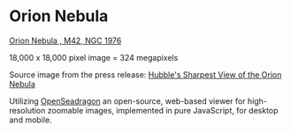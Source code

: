 # Orion Nebula

[Orion Nebula , M42, NGC 1976](https://brettmrice.com/orion-nebula/)

18,000 x 18,000 pixel image = 324 megapixels

Source image from the press release: [Hubble's Sharpest View of the Orion Nebula](https://hubblesite.org/contents/media/images/2006/01/1826-Image.html?news=true)

Utilizing [OpenSeadragon](https://openseadragon.github.io/) an open-source, web-based viewer for high-resolution zoomable images, implemented in pure JavaScript, for desktop and mobile.
